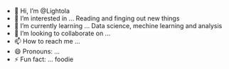 - 👋 Hi, I’m @Lightola
- 👀 I’m interested in ... Reading and finging out new things
- 🌱 I’m currently learning ... Data science, mechine learning and analysis
- 💞️ I’m looking to collaborate on ...
- 📫 How to reach me ...
- 😄 Pronouns: ... 
- ⚡ Fun fact: ... foodie

<!---
Lightola/Lightola is a ✨ special ✨ repository because its `README.md` (this file) appears on your GitHub profile.
You can click the Preview link to take a look at your changes.
--->
